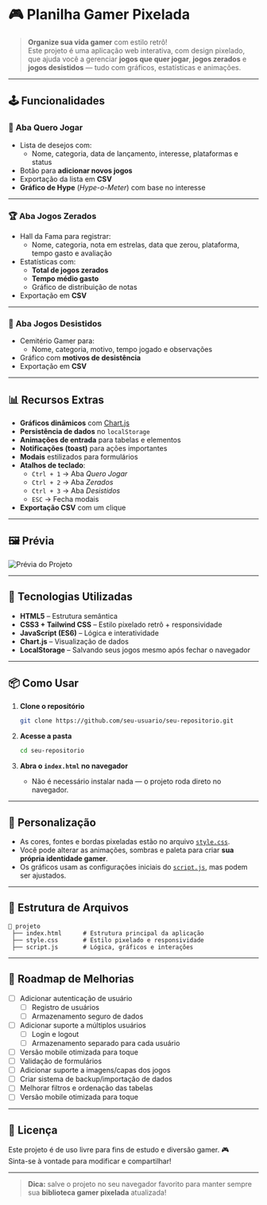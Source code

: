 # 🎮 Planilha Gamer Pixelada

> **Organize sua vida gamer** com estilo retrô!  
> Este projeto é uma aplicação web interativa, com design pixelado, que ajuda você a gerenciar **jogos que quer jogar**, **jogos zerados** e **jogos desistidos** — tudo com gráficos, estatísticas e animações.

---

## 🕹 Funcionalidades

### 📜 **Aba Quero Jogar**

- Lista de desejos com:
  - Nome, categoria, data de lançamento, interesse, plataformas e status
- Botão para **adicionar novos jogos**
- Exportação da lista em **CSV**
- **Gráfico de Hype** (*Hype-o-Meter*) com base no interesse

---

### 🏆 **Aba Jogos Zerados**

- Hall da Fama para registrar:
  - Nome, categoria, nota em estrelas, data que zerou, plataforma, tempo gasto e avaliação
- Estatísticas com:
  - **Total de jogos zerados**
  - **Tempo médio gasto**
  - Gráfico de distribuição de notas
- Exportação em **CSV**

---

### 👻 **Aba Jogos Desistidos**

- Cemitério Gamer para:
  - Nome, categoria, motivo, tempo jogado e observações
- Gráfico com **motivos de desistência**
- Exportação em **CSV**

---

## 📊 Recursos Extras

- **Gráficos dinâmicos** com [Chart.js](https://www.chartjs.org/)
- **Persistência de dados** no `localStorage`
- **Animações de entrada** para tabelas e elementos
- **Notificações (toast)** para ações importantes
- **Modais** estilizados para formulários
- **Atalhos de teclado**:
  - `Ctrl + 1` → Aba *Quero Jogar*
  - `Ctrl + 2` → Aba *Zerados*
  - `Ctrl + 3` → Aba *Desistidos*
  - `ESC` → Fecha modais
- **Exportação CSV** com um clique

---

## 🖼 Prévia

![Prévia do Projeto](https://cssbreno.github.io/spreadshett-gamer/)

---

## 🚀 Tecnologias Utilizadas

- **HTML5** – Estrutura semântica
- **CSS3 + Tailwind CSS** – Estilo pixelado retrô + responsividade
- **JavaScript (ES6)** – Lógica e interatividade
- **Chart.js** – Visualização de dados
- **LocalStorage** – Salvando seus jogos mesmo após fechar o navegador

---

## 📦 Como Usar

1. **Clone o repositório**

   ```bash
   git clone https://github.com/seu-usuario/seu-repositorio.git
   ```

2. **Acesse a pasta**

   ```bash
   cd seu-repositorio
   ```

3. **Abra o `index.html` no navegador**
   - Não é necessário instalar nada — o projeto roda direto no navegador.

---

## 🎨 Personalização

- As cores, fontes e bordas pixeladas estão no arquivo [`style.css`](style.css).
- Você pode alterar as animações, sombras e paleta para criar **sua própria identidade gamer**.
- Os gráficos usam as configurações iniciais do [`script.js`](script.js), mas podem ser ajustados.

---

## 💾 Estrutura de Arquivos

```plaintext
📂 projeto
 ├── index.html      # Estrutura principal da aplicação
 ├── style.css       # Estilo pixelado e responsividade
 ├── script.js       # Lógica, gráficos e interações
```

---

## 🏹 Roadmap de Melhorias

- [ ] Adicionar autenticação de usuário
  - [ ] Registro de usuários
  - [ ] Armazenamento seguro de dados
- [ ] Adicionar suporte a múltiplos usuários
  - [ ] Login e logout
  - [ ] Armazenamento separado para cada usuário
- [ ] Versão mobile otimizada para toque
- [ ] Validação de formulários
- [ ] Adicionar suporte a imagens/capas dos jogos
- [ ] Criar sistema de backup/importação de dados
- [ ] Melhorar filtros e ordenação das tabelas
- [ ] Versão mobile otimizada para toque

---

## 📜 Licença

Este projeto é de uso livre para fins de estudo e diversão gamer. 🎮  
Sinta-se à vontade para modificar e compartilhar!

---

> **Dica:** salve o projeto no seu navegador favorito para manter sempre sua **biblioteca gamer pixelada** atualizada!
